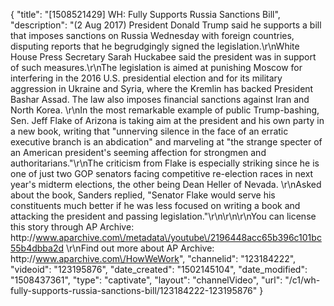 {
    "title": "[1508521429] WH: Fully Supports Russia Sanctions Bill",
    "description": "(2 Aug 2017) President Donald Trump said he supports a bill that imposes sanctions on Russia Wednesday with foreign countries, disputing reports that he begrudgingly signed the legislation.\r\nWhite House Press Secretary Sarah Huckabee said the president was in support of such measures.\r\nThe legislation is aimed at punishing Moscow for interfering in the 2016 U.S. presidential election and for its military aggression in Ukraine and Syria, where the Kremlin has backed President Bashar Assad. The law also imposes financial sanctions against Iran and North Korea. \r\nIn the most remarkable example of public Trump-bashing, Sen. Jeff Flake of Arizona is taking aim at the president and his own party in a new book, writing that \"unnerving silence in the face of an erratic executive branch is an abdication\" and marveling at \"the strange specter of an American president's seeming affection for strongmen and authoritarians.\"\r\nThe criticism from Flake is especially striking since he is one of just two GOP senators facing competitive re-election races in next year's midterm elections, the other being Dean Heller of Nevada. \r\nAsked about the book, Sanders replied, \"Senator Flake would serve his constituents much better if he was less focused on writing a book and attacking the president and passing legislation.\"\r\n\r\n\r\nYou can license this story through AP Archive: http:\/\/www.aparchive.com\/metadata\/youtube\/2196448acc65b396c101bc55b4dbba2d \r\nFind out more about AP Archive: http:\/\/www.aparchive.com\/HowWeWork",
    "channelid": "123184222",
    "videoid": "123195876",
    "date_created": "1502145104",
    "date_modified": "1508437361",
    "type": "captivate",
    "layout": "channelVideo",
    "url": "\/c1\/wh-fully-supports-russia-sanctions-bill\/123184222-123195876"
}